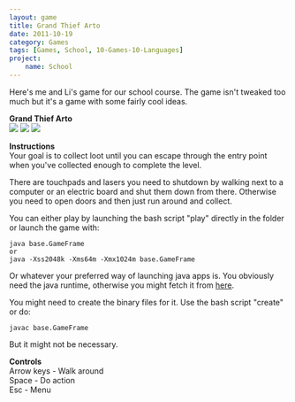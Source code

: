 ```yaml
---
layout: game
title: Grand Thief Arto
date: 2011-10-19
category: Games
tags: [Games, School, 10-Games-10-Languages]
project:
    name: School
---
```


Here's me and Li's game for our school course. The game isn't tweaked too much but it's a game with some fairly cool ideas.

**Grand Thief Arto**   
![](/media/images/arto1.png) 
![](/media/images/arto2.png) ![](/media/images/arto3.png)

**Instructions**  
Your goal is to collect loot until you can escape through the entry point when you've collected enough to complete the level.

There are touchpads and lasers you need to shutdown by walking next to a computer or an electric board and shut them down from there. Otherwise you need to open doors and then just run around and collect.

You can either play by launching the bash script "play" directly in the folder or launch the game with:

    java base.GameFrame
    or
    java -Xss2048k -Xms64m -Xmx1024m base.GameFrame

Or whatever your preferred way of launching java apps is. You obviously need the java runtime, otherwise you might fetch it from [here](http://www.java.com/en/download/index.jsp).

You might need to create the binary files for it. Use the bash script "create" or do:

    javac base.GameFrame

But it might not be necessary.

**Controls**  
Arrow keys - Walk around  
Space - Do action  
Esc - Menu
